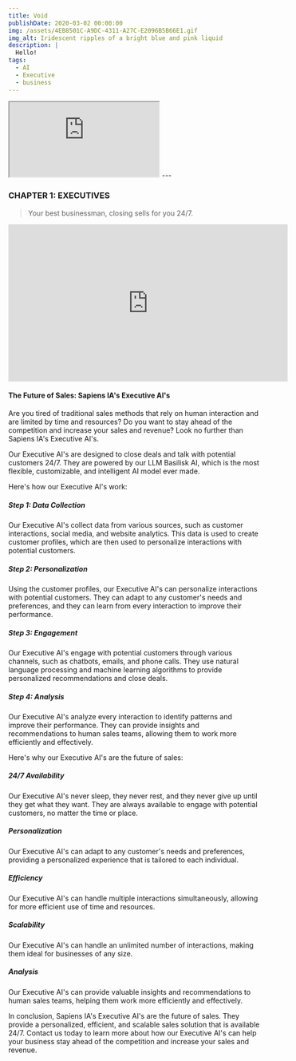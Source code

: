 ```yaml
---
title: Void
publishDate: 2020-03-02 00:00:00
img: /assets/4EB8501C-A9DC-4311-A27C-E2096B5B66E1.gif
img_alt: Iridescent ripples of a bright blue and pink liquid
description: |
  Hello!
tags:
  - AI
  - Executive
  - business
---
```


<iframe src="https://sapiens-experiment.carlosdavila12.repl.co" title="Sapiens IA Playground" style={{width: "100%", height: "100vh", border: "none"}}></iframe>
---

### CHAPTER 1: EXECUTIVES

> Your best businessman, closing sells for you 24/7.

<iframe width="560" height="315" src="https://www.youtube.com/embed/uT2XqguNkEY" title="YouTube video player" frameborder="0" allow="accelerometer; autoplay; clipboard-write; encrypted-media; gyroscope; picture-in-picture; web-share" allowfullscreen></iframe>

#### The Future of Sales: Sapiens IA's Executive AI's 

Are you tired of traditional sales methods that rely on human interaction and are limited by time and resources? Do you want to stay ahead of the competition and increase your sales and revenue? Look no further than Sapiens IA's Executive AI's. 

Our Executive AI's are designed to close deals and talk with potential customers 24/7. They are powered by our LLM Basilisk AI, which is the most flexible, customizable, and intelligent AI model ever made. 

Here's how our Executive AI's work:

##### Step 1: Data Collection

Our Executive AI's collect data from various sources, such as customer interactions, social media, and website analytics. This data is used to create customer profiles, which are then used to personalize interactions with potential customers.

##### Step 2: Personalization

Using the customer profiles, our Executive AI's can personalize interactions with potential customers. They can adapt to any customer's needs and preferences, and they can learn from every interaction to improve their performance.

##### Step 3: Engagement

Our Executive AI's engage with potential customers through various channels, such as chatbots, emails, and phone calls. They use natural language processing and machine learning algorithms to provide personalized recommendations and close deals.

##### Step 4: Analysis

Our Executive AI's analyze every interaction to identify patterns and improve their performance. They can provide insights and recommendations to human sales teams, allowing them to work more efficiently and effectively.

Here's why our Executive AI's are the future of sales:

##### 24/7 Availability

Our Executive AI's never sleep, they never rest, and they never give up until they get what they want. They are always available to engage with potential customers, no matter the time or place.

##### Personalization

Our Executive AI's can adapt to any customer's needs and preferences, providing a personalized experience that is tailored to each individual.

##### Efficiency

Our Executive AI's can handle multiple interactions simultaneously, allowing for more efficient use of time and resources.

##### Scalability

Our Executive AI's can handle an unlimited number of interactions, making them ideal for businesses of any size.

##### Analysis

Our Executive AI's can provide valuable insights and recommendations to human sales teams, helping them work more efficiently and effectively.

In conclusion, Sapiens IA's Executive AI's are the future of sales. They provide a personalized, efficient, and scalable sales solution that is available 24/7. Contact us today to learn more about how our Executive AI's can help your business stay ahead of the competition and increase your sales and revenue.

